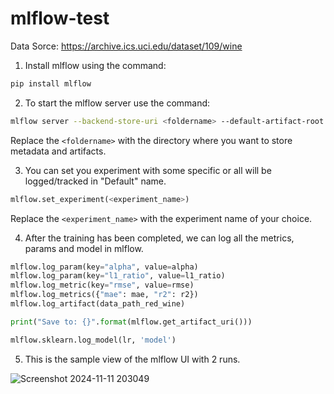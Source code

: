 # mlflow-test

Data Sorce: https://archive.ics.uci.edu/dataset/109/wine

1. Install mlflow using the command:
```bash
pip install mlflow
```
2. To start the mlflow server use the command:

```bash
mlflow server --backend-store-uri <foldername> --default-artifact-root <foldername> --host 127.0.0.1 --port <port_number>
```

Replace the `<foldername>` with the directory where you want to store metadata and artifacts.

3. You can set you experiment with some specific or all will be logged/tracked in "Default" name.

```py
mlflow.set_experiment(<experiment_name>)
```

Replace the `<experiment_name>` with the experiment name of your choice.

4. After the training has been completed, we can log all the metrics, params and model in mlflow.

```py
mlflow.log_param(key="alpha", value=alpha)
mlflow.log_param(key="l1_ratio", value=l1_ratio)
mlflow.log_metric(key="rmse", value=rmse)
mlflow.log_metrics({"mae": mae, "r2": r2})
mlflow.log_artifact(data_path_red_wine)

print("Save to: {}".format(mlflow.get_artifact_uri()))

mlflow.sklearn.log_model(lr, 'model')
```

5. This is the sample view of the mlflow UI with 2 runs.

![Screenshot 2024-11-11 203049](https://github.com/user-attachments/assets/c9540562-9fa3-4de1-839b-c6e56f989e81)
